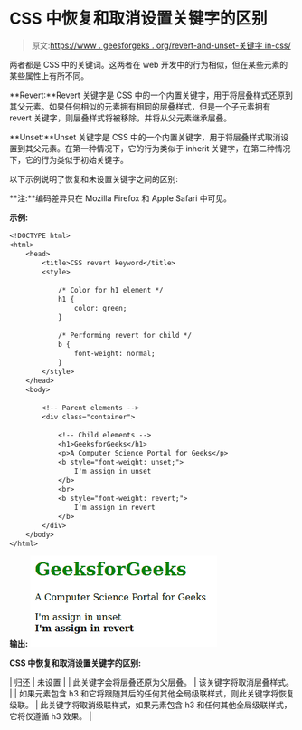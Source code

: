 # CSS 中恢复和取消设置关键字的区别

> 原文:[https://www . geesforgeks . org/revert-and-unset-关键字 in-css/](https://www.geeksforgeeks.org/difference-between-revert-and-unset-keyword-in-css/)

两者都是 CSS 中的关键词。这两者在 web 开发中的行为相似，但在某些元素的某些属性上有所不同。

**Revert:**Revert 关键字是 CSS 中的一个内置关键字，用于将层叠样式还原到其父元素。如果任何相似的元素拥有相同的层叠样式，但是一个子元素拥有 revert 关键字，则层叠样式将被移除，并将从父元素继承层叠。

**Unset:**Unset 关键字是 CSS 中的一个内置关键字，用于将层叠样式取消设置到其父元素。在第一种情况下，它的行为类似于 inherit 关键字，在第二种情况下，它的行为类似于初始关键字。

以下示例说明了恢复和未设置关键字之间的区别:

**注:**编码差异只在 Mozilla Firefox 和 Apple Safari 中可见。

**示例:**

```
<!DOCTYPE html>
<html>
    <head>
        <title>CSS revert keyword</title>
        <style>

            /* Color for h1 element */
            h1 {
                color: green;
            }

            /* Performing revert for child */
            b {
                font-weight: normal;
            }
        </style>
    </head>
    <body>

        <!-- Parent elements -->
        <div class="container">

            <!-- Child elements -->
            <h1>GeeksforGeeks</h1>
            <p>A Computer Science Portal for Geeks</p>
            <b style="font-weight: unset;">
                I'm assign in unset
            </b>
            <br>
            <b style="font-weight: revert;">
                I'm assign in revert
            </b>
        </div>
    </body>
</html>
```

**输出:**
![](img/3463e35bdf7a006ec91910d3814720f4.png)

**CSS 中恢复和取消设置关键字的区别:**

| 归还 | 未设置 |
| 此关键字会将层叠还原为父层叠。 | 该关键字将取消层叠样式。 |
| 如果元素包含 h3 和它将跟随其后的任何其他全局级联样式，则此关键字将恢复级联。 | 此关键字将取消级联样式，如果元素包含 h3 和任何其他全局级联样式，它将仅遵循 h3 效果。 |